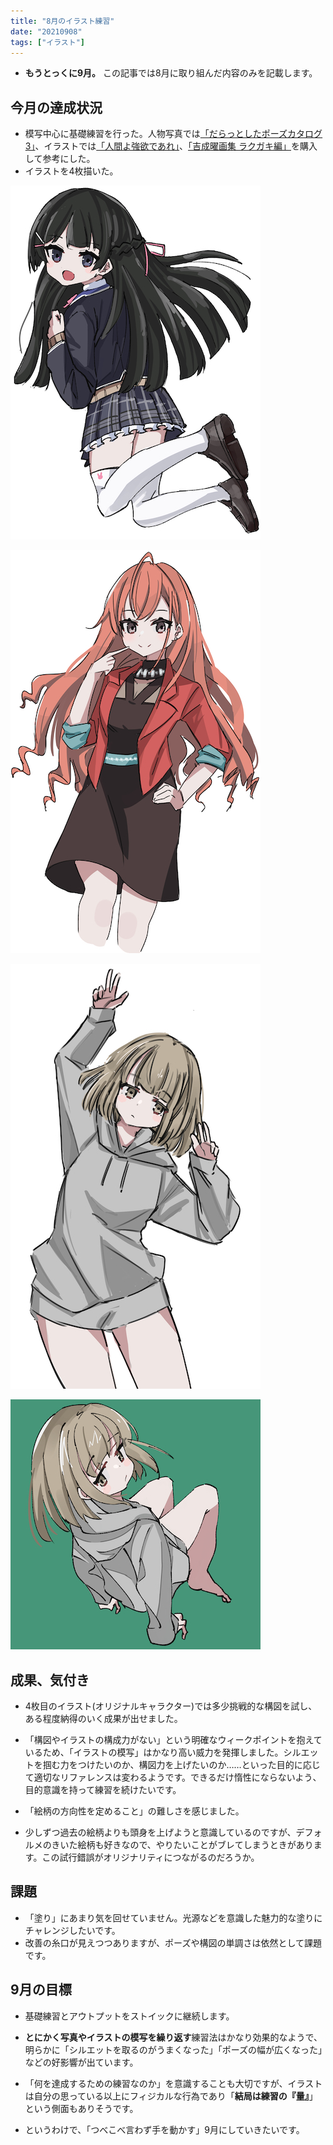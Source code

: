 ```yaml
---
title: "8月のイラスト練習"
date: "20210908"
tags: ["イラスト"]
---
```


- **もうとっくに9月。** この記事では8月に取り組んだ内容のみを記載します。

## 今月の達成状況

- 模写中心に基礎練習を行った。人物写真では[「だらっとしたポーズカタログ3」](https://www.maar.com/shop/comic/pose/%E3%81%A0%E3%82%89%E3%81%A3%E3%81%A8%E3%81%97%E3%81%9F%E3%83%9D%E3%83%BC%E3%82%BA%E3%82%AB%E3%82%BF%E3%83%AD%E3%82%B0%EF%BC%93)、イラストでは[「人間よ強欲であれ」](https://www.amazon.co.jp/%E6%9C%9B%E6%9C%88%E3%81%91%E3%81%84%E7%94%BB%E9%9B%86-%E4%BA%BA%E9%96%93%E3%82%88%E5%BC%B7%E6%AC%B2%E3%81%A7%E3%81%82%E3%82%8C-%E6%9C%9B%E6%9C%88-%E3%81%91%E3%81%84/dp/4758017328)、[「吉成曜画集 ラクガキ編」](https://www.amazon.co.jp/%E5%90%89%E6%88%90%E6%9B%9C%E7%94%BB%E9%9B%86-%E3%83%A9%E3%82%AF%E3%82%AC%E3%82%AD%E7%B7%A8-%E5%90%89%E6%88%90%E6%9B%9C/dp/4902948192/ref=sr_1_2?adgrpid=103695531242&dchild=1&gclid=Cj0KCQjwm9yJBhDTARIsABKIcGa5zJUDL_uBx84OSG2fwRghnTNpKo4CZQFblduQHU6a9CMgieEK5UcaAmt0EALw_wcB&hvadid=439536735546&hvdev=c&hvlocphy=1009311&hvnetw=g&hvqmt=e&hvrand=6033868991053303108&hvtargid=kwd-937882727514&hydadcr=20663_9370561&jp-ad-ap=0&keywords=%E5%90%89%E6%88%90%E6%9B%9C%E7%94%BB%E9%9B%86%E3%83%A9%E3%82%AF%E3%82%AC%E3%82%AD%E7%B7%A8&qid=1631067887&sr=8-2)を購入して参考にした。
- イラストを4枚描いた。

![イラスト1](./01.jpg)

![イラスト2](./02.jpg)

![イラスト3](./03.jpg)

![イラスト4](./04.jpg)

## 成果、気付き

- 4枚目のイラスト(オリジナルキャラクター)では多少挑戦的な構図を試し、ある程度納得のいく成果が出せました。

- 「構図やイラストの構成力がない」という明確なウィークポイントを抱えているため、「イラストの模写」はかなり高い威力を発揮しました。シルエットを掴む力をつけたいのか、構図力を上げたいのか……といった目的に応じて適切なリファレンスは変わるようです。できるだけ惰性にならないよう、目的意識を持って練習を続けたいです。

- 「絵柄の方向性を定めること」の難しさを感じました。
- 少しずつ過去の絵柄よりも頭身を上げようと意識しているのですが、デフォルメのきいた絵柄も好きなので、やりたいことがブレてしまうときがあります。この試行錯誤がオリジナリティにつながるのだろうか。

## 課題

- 「塗り」にあまり気を回せていません。光源などを意識した魅力的な塗りにチャレンジしたいです。
- 改善の糸口が見えつつありますが、ポーズや構図の単調さは依然として課題です。

## 9月の目標

- 基礎練習とアウトプットをストイックに継続します。

- **とにかく写真やイラストの模写を繰り返す**練習法はかなり効果的なようで、明らかに「シルエットを取るのがうまくなった」「ポーズの幅が広くなった」などの好影響が出ています。

- 「何を達成するための練習なのか」を意識することも大切ですが、イラストは自分の思っている以上にフィジカルな行為であり「**結局は練習の『量』**」という側面もありそうです。

- というわけで、「つべこべ言わず手を動かす」9月にしていきたいです。
